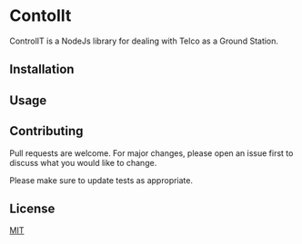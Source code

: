 
# ContolIt

ControlIT is a NodeJs library for dealing with Telco as a Ground Station.

## Installation


## Usage


## Contributing
Pull requests are welcome. For major changes, please open an issue first to discuss what you would like to change.

Please make sure to update tests as appropriate.

## License

[MIT](https://choosealicense.com/licenses/mit/)

